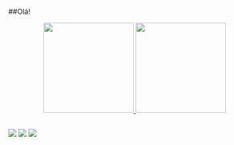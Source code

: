 ##Olá!

<div align="center">
  <a href="https://github.com/rairezende">
  <img height="180em" src="https://github-readme-stats.vercel.app/api?username=rairezende&show_icons=true&theme=dracula&include_all_commits=true&count_private=true"/> 
  <img height="180em" src="https://github-readme-stats.vercel.app/api/top-langs/?username=rairezende&layout=compact&langs_count=7&theme=dracula"/>
</div>
  
  ##
  
  <div>
  <a href="https://raiane@toki.life" target="_blank"><img src="https://img.shields.io/badge/Slack-4A154B?style=for-the-badge&logo=slack&logoColor=white" target="_blank"></a>    
   <a href="https://www.instagram.com/hirezende/?hl=en" target="_blank"><img src="https://img.shields.io/badge/Instagram-E4405F?style=for-the-badge&logo=instagram&logoColor=white" target="_blank"></a>
    <a href="https://www.linkedin.com/in/raiane-rezende/" target="_blank"><img src="https://img.shields.io/badge/-LinkedIn-%230077B5?style=for-the-badge&logo=linkedin&logoColor=white" target="_blank"></a>
    
    
  </div>

